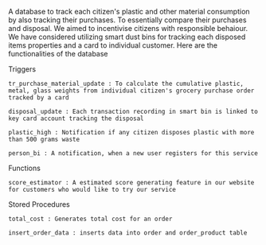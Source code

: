 A database to track each citizen's plastic and other material consumption by also tracking their purchases. To essentially compare their purchases and disposal. We aimed to incentivise citizens with responsible behaiour. We have considered utilizing smart dust bins for tracking each disposed items properties and a card to individual customer. Here are the functionalities of the database

Triggers
```
tr_purchase_material_update : To calculate the cumulative plastic, metal, glass weights from individual citizen's grocery purchase order tracked by a card

disposal_update : Each transaction recording in smart bin is linked to key card account tracking the disposal

plastic_high : Notification if any citizen disposes plastic with more than 500 grams waste

person_bi : A notification, when a new user registers for this service

```

Functions 
```
score_estimator : A estimated score generating feature in our website for customers who would like to try our service

```

Stored Procedures
```
total_cost : Generates total cost for an order

insert_order_data : inserts data into order and order_product table
```
